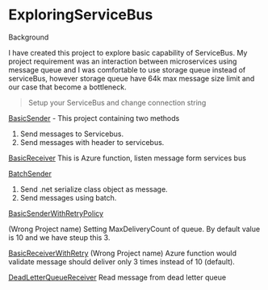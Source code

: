 # ExploringServiceBus

Background

I have created this project to explore basic capability of ServiceBus. My project requirement was an interaction between microservices using message queue and I was comfortable to use storage queue instead of serviceBus, however storage queue have 64k max message size limit and our case that become a bottleneck.


>Setup your ServiceBus and change connection string

<a href='https://github.com/PankajRawat333/ExploringServiceBus/tree/master/ExploringServiceBus/BasicSender'>BasicSender</a> - This project containing two methods 
1. Send messages to Servicebus.
2. Send messages with header to servicebus.

<a href='https://github.com/PankajRawat333/ExploringServiceBus/tree/master/ExploringServiceBus/BasicReceiver'>BasicReceiver</a>
This is Azure function, listen message form services bus


<a href='https://github.com/PankajRawat333/ExploringServiceBus/tree/master/ExploringServiceBus/BatchSender'>BatchSender</a>
1. Send .net serialize class object as message.
2. Send messages using batch.

<a href='https://github.com/PankajRawat333/ExploringServiceBus/tree/master/ExploringServiceBus/BasicSenderWithRetryPolicy'>BasicSenderWithRetryPolicy</a>

(Wrong Project name) Setting MaxDeliveryCount of queue.  By default value is 10 and we have steup this 3.

<a href='https://github.com/PankajRawat333/ExploringServiceBus/tree/master/ExploringServiceBus/BasicReceiverWithRetry'>BasicReceiverWithRetry</a>
(Wrong Project name) Azure function would validate message should deliver only 3 times instead of 10 (default).

<a href='https://github.com/PankajRawat333/ExploringServiceBus/tree/master/ExploringServiceBus/DeadLetterQueueReceiver'>DeadLetterQueueReceiver</a>
Read message from dead letter queue

